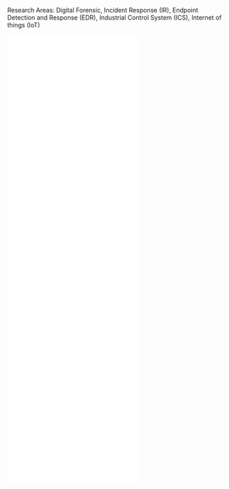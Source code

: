 
Research Areas: Digital Forensic, Incident Response (IR), Endpoint Detection and Response (EDR),  Industrial Control System (ICS), Internet of things (IoT)

![Metrics](/github-metrics.svg)
